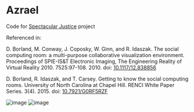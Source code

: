 # Azrael
Code for [Spectacular Justice](https://renci.org/news/spectacular-justice-uses-art-and-technology-to-examine-the-death-penaltyspectacular-justice-uses-art-and-technology-to-examine-the-death-penalty) project

Referenced in:

D. Borland, M. Conway, J. Coposky, W. Ginn, and R. Idaszak. The social computing room: a multi-purpose collaborative visualization environment. Proceedings of SPIE-IS&T Electronic Imaging, The Engineering Reality of Virtual Reality 2010. 7525:97-108. 2010. doi: [10.1117/12.838856](https://doi.org/10.1117/12.838856)

D. Borland, R. Idaszak, and T. Carsey. Getting to know the social computing rooms. University of North Carolina at Chapel Hill. RENCI White Paper Series. 3(4). 2015. doi: [10.7921/G0RF5RZF](https://doi.org/10.7921/G0RF5RZF)

![image](https://user-images.githubusercontent.com/289957/222224343-5b7a251c-d94c-4efd-9406-cb0b6c44be5f.png)
![image](https://user-images.githubusercontent.com/289957/222224496-7fe262f6-7816-4aba-97c1-dc44866fc456.png)

